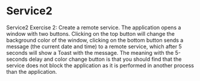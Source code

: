 # Service2
Service2
Exercise 2:
Create a remote service. The application opens a window with two buttons. Clicking on the top button will change the background color of the window, clicking on the bottom button sends a message (the current date and time) to a remote service, which after 5 seconds will show a Toast with the message. The meaning with the 5-seconds delay and color change button is that you should find that the service does not block the application as it is performed in another process than the application.
